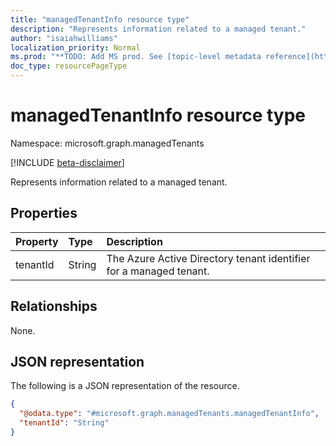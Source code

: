 ```yaml
---
title: "managedTenantInfo resource type"
description: "Represents information related to a managed tenant."
author: "isaiahwilliams"
localization_priority: Normal
ms.prod: "**TODO: Add MS prod. See [topic-level metadata reference](https://msgo.azurewebsites.net/add/document/guidelines/metadata.html#topic-level-metadata)**"
doc_type: resourcePageType
---
```


# managedTenantInfo resource type

Namespace: microsoft.graph.managedTenants

[!INCLUDE [beta-disclaimer](../../includes/beta-disclaimer.md)]

Represents information related to a managed tenant.

## Properties

|Property|Type|Description|
|:---|:---|:---|
|tenantId|String|The Azure Active Directory tenant identifier for a managed tenant.|

## Relationships
None.

## JSON representation
The following is a JSON representation of the resource.
<!-- {
  "blockType": "resource",
  "@odata.type": "microsoft.graph.managedTenants.managedTenantInfo"
}
-->
``` json
{
  "@odata.type": "#microsoft.graph.managedTenants.managedTenantInfo",
  "tenantId": "String"
}
```
